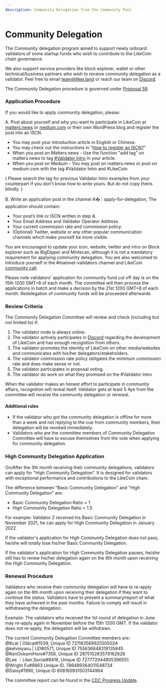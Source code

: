 ```yaml
---
description: Community Delegation from the Community Pool
---
```


# Community Delegation

The Community delegation program aimed to support newly onboard validators of some startup funds who wish to contribute to the LikeCoin chain governance.&#x20;

We also support service providers like block explorer, wallet or other technical/business partners who wish to receive community delegation as a validator. Feel free to email team@liker.land or reach our team on [Discord](http://discord.gg/likecoin).&#x20;

The Community Delegation procedure is governed under [Proposal 59](../proposals.md#proposal-59-renewal-of-community-delegation-committee).

### Application Procedure

If you would like to apply community delegation, please:

A. Post about yourself and why you want to participate in LikeCoin at [matters.news](https://matters.news/) or [medium.com](https://medium.com/) or their own WordPress blog and register the post into an ISCN.

* You may post your introduction article in English or Chinese.
* You may check out the instructions in “[How to register an ISCN?](../../decentralized-publishing/app.like.co/)”
* When you post on Matters.news - Use the function "add tag” on matters.news to tag [#Validator Intro](https://matters.news/tags/VGFnOjUzMTkw) in your article.
* When you post on Medium - You may post on matters.news or post on medium.com with the tag #Validator Intro and #LikeCoin

( Please search the tag for previous Validator Intro examples from your counterpart if you don't know how to write yours. But do not copy theirs blindly. )

B. Write an application post in the channel #📥｜apply-for-delegation, The application should contain:

* Your post’s link or ISCN written in step A.
* Your Email Address and Validator Operator Address.
* Your current commission rate and commission policy.
* (Optional) Twitter, website or any other popular communication channels which make yourself be more visible.

You are encouraged to update your icon, website, twitter and intro on Block explorer such as BigDipper and Mintscan, although it is not a mandatory requirement for applying community delegation. You are also welcomed to introduce yourself in the #mainnet-validators channel and LikeCoin [community call](../community-call.md).

Please note validators' application for community fund cut off day is on the 15th 1200 GMT+8 of each month. The committee will then process the applications in batch and make a decision by the 21st 1200 GMT+8 of each month. Redelegation of community funds will be proceeded afterwards

### Review Criteria

The Community Delegation Committee will review and check (including but not limited to) if:

1. The validator node is always online.
2. The validator actively participates in [Discord](http://discord.gg/likecoin) regarding the development of LikeCoin and has enough recognition from others.
3. The validator promotes the identity of LikeCoin on other media/websites and communicates with his/her delegators/stakeholders.
4. The validator commission rate policy obligates the minimum commission rate and does make sense or not.
5. The validator participates in proposal voting.
6. The validator do work on what they promised on the #Validator Intro

When the validator makes an honest effort to participate in community affairs, recognition will reveal itself. Validator gets at least 5 Aye from the committee will receive the community delegation or renewal.

#### **Additional rules**

* If the validator who got the community delegation is offline for more than a week and not replying to the cue from community members, their delegation will be revoked immediately.
* Validators who are the committee members of Community Delegation Committee will have to excuse themselves from the vote when applying for community delegation.

### High Community Delegation Application

On/After the 3th month receiving their community delegations, validators can apply for "High Community Delegation”. It is designed for validators with exceptional performance and contributions to the LikeCoin chain.

The difference between "Basic Community Delegation" and "High Community Delegation" are:&#x20;

* Basic Community Delegation Ratio = 1
* High Community Delegation Ratio = 1.5

For example: Validator Z received his Basic Community Delegation in November 2021, he can apply for High Community Delegation in January 2022.

If the validator's application for High Community Delegation does not pass, he/she will totally lose his/her Basic Community Delegation.

If the validator's application for High Community Delegation passes, he/she still has to renew his/her delegation again on the 6th month upon receiving the High Community Delegation.

### Renewal Procedure

Validators who receive their community delegation will have to re-apply again on the 6th month upon receiving their delegation if they want to continue the status. Validators have to present a summary/report of what they have achieved in the past months. Failure to comply will result in withdrawing the delegation.

Example: The validators who received the 1st round of delegation in June may re-apply again in November before the 15th 1200 GMT. If the validator does not re-apply, the delegation will be withdrawn.

The current Community Delegation Committee members are: \
@Kcat | Oldcat#1539, Unique ID 721183569925505024\
@kelvinyasu | UD#0571, Unique ID 755636848319135845\
@KenOokamiHoro#7356, Unique ID 287510283579162626\
@Lee ｜Liker.Social#9416, Unique ID 727772944805396551\
@Wright Fu#8863 Unique ID. 786489364011548734\
@Daisy#1990, Unique ID 608160931503144964

The committee report can be found in the [CDC Progress Update](https://blog.like.co/en/author/cdc/).
